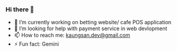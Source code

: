### Hi there 👋

- 🔭 I’m currently working on betting website/ cafe POS application
- 🤔 I’m looking for help with payment service in web devlopment
- 📫 How to reach me: kaungsan.dev@gmail.com 
- ⚡ Fun fact: Gemini

